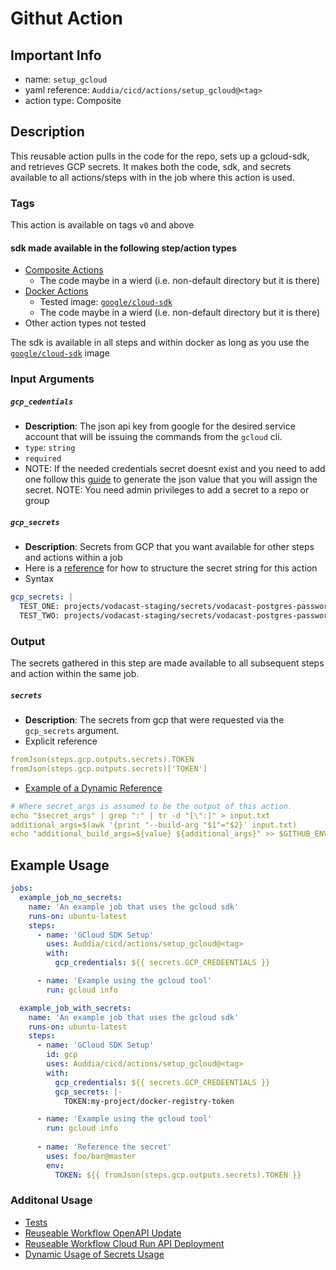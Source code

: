 # Githut Action

## Important Info
* name: `setup_gcloud`
* yaml reference: `Auddia/cicd/actions/setup_gcloud@<tag>`
* action type: Composite

## Description
This reusable action pulls in the code for the repo, sets up a gcloud-sdk, and retrieves GCP secrets. 
It makes both the code, sdk, and secrets available to all actions/steps with in the job where this action is used. 

### Tags
This action is available on tags `v0` and above

#### sdk made available in the following step/action types
* [Composite Actions](https://docs.github.com/en/actions/creating-actions/creating-a-composite-action) 
  * The code maybe in a wierd (i.e. non-default directory but it is there)
* [Docker Actions](https://docs.github.com/en/actions/creating-actions/creating-a-docker-container-action)
    * Tested image: [`google/cloud-sdk`](https://hub.docker.com/r/google/cloud-sdk/)
    * The code maybe in a wierd (i.e. non-default directory but it is there)
* Other action types not tested

The sdk is available in all steps and within docker as long as you use the [`google/cloud-sdk`](https://hub.docker.com/r/google/cloud-sdk/) image

### Input Arguments

##### `gcp_cedentials`
* **Description**: The json api key from google for the desired service account that will be issuing the commands from the `gcloud` cli.
* `type`: `string`
* `required`
* NOTE: If the needed credentials secret doesnt exist and you need to add one follow this [guide](https://cloud.google.com/docs/authentication/getting-started#create-service-account-console) to generate the json value that you will assign the secret. NOTE: You need admin privileges to add a secret to a repo or group


##### `gcp_secrets`
* **Description**: Secrets from GCP that you want available for other steps and actions within a job
* Here is a [reference](https://github.com/google-github-actions/get-secretmanager-secrets#inputs) for how to structure the secret string for this action
* Syntax
```yaml
gcp_secrets: |
  TEST_ONE: projects/vodacast-staging/secrets/vodacast-postgres-password
  TEST_TWO: projects/vodacast-staging/secrets/vodacast-postgres-password
```

### Output
The secrets gathered in this step are made available to all subsequent steps and action within the same job.

##### `secrets`
* **Description**: The secrets from gcp that were requested via the `gcp_secrets` argument.
* Explicit reference
```yaml
fromJson(steps.gcp.outputs.secrets).TOKEN
fromJson(steps.gcp.outputs.secrets)['TOKEN']
```
* [Example of a Dynamic Reference](../build_and_publish_image/action.yaml)
```yaml
# Where secret_args is assumed to be the output of this action.  
echo "$secret_args" | grep ":" | tr -d "[\":]" > input.txt
additional_args=$(awk '{print "--build-arg "$1"="$2}' input.txt)
echo "additional_build_args=${value} ${additional_args}" >> $GITHUB_ENV
```

## Example Usage

```yaml
jobs:
  example_job_no_secrets:
    name: 'An example job that uses the gcloud sdk'
    runs-on: ubuntu-latest
    steps:
      - name: 'GCloud SDK Setup'
        uses: Auddia/cicd/actions/setup_gcloud@<tag>
        with:
          gcp_credentials: ${{ secrets.GCP_CREDEENTIALS }}

      - name: 'Example using the gcloud tool'
        run: gcloud info

  example_job_with_secrets:
    name: 'An example job that uses the gcloud sdk'
    runs-on: ubuntu-latest
    steps:
      - name: 'GCloud SDK Setup'
        id: gcp
        uses: Auddia/cicd/actions/setup_gcloud@<tag>
        with:
          gcp_credentials: ${{ secrets.GCP_CREDEENTIALS }}
          gcp_secrets: |-
            TOKEN:my-project/docker-registry-token

      - name: 'Example using the gcloud tool'
        run: gcloud info
        
      - name: 'Reference the secret'
        uses: foo/bar@master
        env:
          TOKEN: ${{ fromJson(steps.gcp.outputs.secrets).TOKEN }}
```

### Additonal Usage
* [Tests](../../.github/workflows/test.action.setup_gcloud.yml)
* [Reuseable Workflow OpenAPI Update](../../.github/workflows/openapi_update.yml)
* [Reuseable Workflow Cloud Run API Deployment](../../.github/workflows/cloud_run_api_deployment.yml)
* [Dynamic Usage of Secrets Usage](../build_and_publish_image/action.yaml)